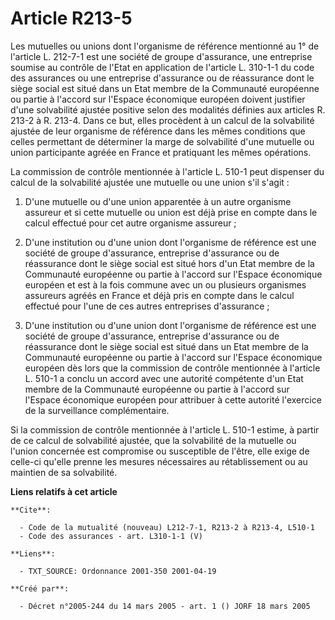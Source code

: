 # Article R213-5

Les mutuelles ou unions dont l'organisme de référence mentionné au 1° de l'article L. 212-7-1 est une société de groupe
d'assurance, une entreprise soumise au contrôle de l'Etat en application de l'article L. 310-1-1 du code des assurances ou
une entreprise d'assurance ou de réassurance dont le siège social est situé dans un Etat membre de la Communauté européenne
ou partie à l'accord sur l'Espace économique européen doivent justifier d'une solvabilité ajustée positive selon des
modalités définies aux articles R. 213-2 à R. 213-4. Dans ce but, elles procèdent à un calcul de la solvabilité ajustée de
leur organisme de référence dans les mêmes conditions que celles permettant de déterminer la marge de solvabilité d'une
mutuelle ou union participante agréée en France et pratiquant les mêmes opérations.

La commission de contrôle mentionnée à l'article L. 510-1 peut dispenser du calcul de la solvabilité ajustée une mutuelle ou
une union s'il s'agit :

1. D'une mutuelle ou d'une union apparentée à un autre organisme assureur et si cette mutuelle ou union est déjà prise en
compte dans le calcul effectué pour cet autre organisme assureur ;

2. D'une institution ou d'une union dont l'organisme de référence est une société de groupe d'assurance, entreprise
d'assurance ou de réassurance dont le siège social est situé hors d'un Etat membre de la Communauté européenne ou partie à
l'accord sur l'Espace économique européen et est à la fois commune avec un ou plusieurs organismes assureurs agréés en France
et déjà pris en compte dans le calcul effectué pour l'une de ces autres entreprises d'assurance ;

3. D'une institution ou d'une union dont l'organisme de référence est une société de groupe d'assurance, entreprise
d'assurance ou de réassurance dont le siège social est situé dans un Etat membre de la Communauté européenne ou partie à
l'accord sur l'Espace économique européen dès lors que la commission de contrôle mentionnée à l'article L. 510-1 a conclu un
accord avec une autorité compétente d'un Etat membre de la Communauté européenne ou partie à l'accord sur l'Espace économique
européen pour attribuer à cette autorité l'exercice de la surveillance complémentaire.

Si la commission de contrôle mentionnée à l'article L. 510-1 estime, à partir de ce calcul de solvabilité ajustée, que la
solvabilité de la mutuelle ou l'union concernée est compromise ou susceptible de l'être, elle exige de celle-ci qu'elle
prenne les mesures nécessaires au rétablissement ou au maintien de sa solvabilité.

**Liens relatifs à cet article**

	**Cite**:

	  - Code de la mutualité (nouveau) L212-7-1, R213-2 à R213-4, L510-1
	  - Code des assurances - art. L310-1-1 (V)

	**Liens**:

	  - TXT_SOURCE: Ordonnance 2001-350 2001-04-19

	**Créé par**:

	  - Décret n°2005-244 du 14 mars 2005 - art. 1 () JORF 18 mars 2005
